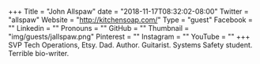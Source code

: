 +++
Title = "John Allspaw"
date = "2018-11-17T08:32:02-08:00"
Twitter = "allspaw"
Website = "http://kitchensoap.com/"
Type = "guest"
Facebook = ""
Linkedin = ""
Pronouns = ""
GitHub = ""
Thumbnail = "img/guests/jallspaw.png"
Pinterest = ""
Instagram = ""
YouTube = ""
+++
SVP Tech Operations, Etsy. Dad. Author. Guitarist. Systems Safety student. Terrible bio-writer.
